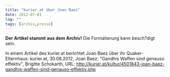 ```yaml
---
title: "kurier.at über Joan Baez"
date: 2012-07-01
log: ""
tags: [archiv,presse]
---
```

**Der Artikel stammt aus dem Archiv!** Die Formatierung kann besch?digt sein.

In einem Artikel des kurier.at berichtet  Joan Baez über ihr Quaker-Elternhaus: kurier.at, 30.06.2012, Joan Baez: "Gandhis Waffen sind genauso effektiv", Brigitte Schokarth, URL: http://kurier.at/kultur/4501843-joan-baez-gandhis-waffen-sind-genauso-effektiv.php

